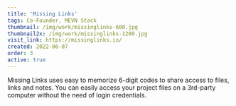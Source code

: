 ```yaml
---
title: 'Missing Links'
tags: Co-Founder, MEVN Stack
thumbnail: /img/work/missinglinks-600.jpg
thumbnail2x: /img/work/missinglinks-1200.jpg
visit_link: https://missinglinks.io/
created: 2022-06-07
order: 3
active: true
---
```


Missing Links uses easy to memorize 6-digit codes to share access to files, links and notes. You can easily access your project files on a 3rd-party computer without the need of login credentials.
